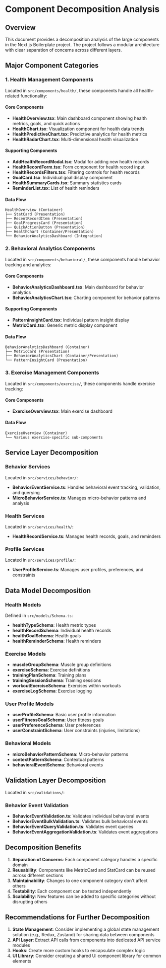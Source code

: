 # Component Decomposition Analysis

## Overview

This document provides a decomposition analysis of the large components in the Next.js Boilerplate project. The project follows a modular architecture with clear separation of concerns across different layers.

## Major Component Categories

### 1. Health Management Components

Located in `src/components/health/`, these components handle all health-related functionality:

#### Core Components
- **HealthOverview.tsx**: Main dashboard component showing health metrics, goals, and quick actions
- **HealthChart.tsx**: Visualization component for health data trends
- **HealthPredictiveChart.tsx**: Predictive analytics for health metrics
- **HealthRadarChart.tsx**: Multi-dimensional health visualization

#### Supporting Components
- **AddHealthRecordModal.tsx**: Modal for adding new health records
- **HealthRecordForm.tsx**: Form component for health record input
- **HealthRecordsFilters.tsx**: Filtering controls for health records
- **GoalCard.tsx**: Individual goal display component
- **HealthSummaryCards.tsx**: Summary statistics cards
- **ReminderList.tsx**: List of health reminders

#### Data Flow
```
HealthOverview (Container)
├── StatCard (Presentation)
├── RecentRecordItem (Presentation)
├── GoalProgressCard (Presentation)
├── QuickActionButton (Presentation)
├── HealthChart (Container/Presentation)
└── BehaviorAnalyticsDashboard (Integration)
```

### 2. Behavioral Analytics Components

Located in `src/components/behavioral/`, these components handle behavior tracking and analytics:

#### Core Components
- **BehaviorAnalyticsDashboard.tsx**: Main dashboard for behavior analytics
- **BehaviorAnalyticsChart.tsx**: Charting component for behavior patterns

#### Supporting Components
- **PatternInsightCard.tsx**: Individual pattern insight display
- **MetricCard.tsx**: Generic metric display component

#### Data Flow
```
BehaviorAnalyticsDashboard (Container)
├── MetricCard (Presentation)
├── BehaviorAnalyticsChart (Container/Presentation)
└── PatternInsightCard (Presentation)
```

### 3. Exercise Management Components

Located in `src/components/exercise/`, these components handle exercise tracking:

#### Core Components
- **ExerciseOverview.tsx**: Main exercise dashboard

#### Data Flow
```
ExerciseOverview (Container)
└── Various exercise-specific sub-components
```

## Service Layer Decomposition

### Behavior Services

Located in `src/services/behavior/`:

- **BehaviorEventService.ts**: Handles behavioral event tracking, validation, and querying
- **MicroBehaviorService.ts**: Manages micro-behavior patterns and analysis

### Health Services

Located in `src/services/health/`:

- **HealthRecordService.ts**: Manages health records, goals, and reminders

### Profile Services

Located in `src/services/profile/`:

- **UserProfileService.ts**: Manages user profiles, preferences, and constraints

## Data Model Decomposition

### Health Models

Defined in `src/models/Schema.ts`:

- **healthTypeSchema**: Health metric types
- **healthRecordSchema**: Individual health records
- **healthGoalSchema**: Health goals
- **healthReminderSchema**: Health reminders

### Exercise Models

- **muscleGroupSchema**: Muscle group definitions
- **exerciseSchema**: Exercise definitions
- **trainingPlanSchema**: Training plans
- **trainingSessionSchema**: Training sessions
- **workoutExerciseSchema**: Exercises within workouts
- **exerciseLogSchema**: Exercise logging

### User Profile Models

- **userProfileSchema**: Basic user profile information
- **userFitnessGoalSchema**: User fitness goals
- **userPreferenceSchema**: User preferences
- **userConstraintSchema**: User constraints (injuries, limitations)

### Behavioral Models

- **microBehaviorPatternSchema**: Micro-behavior patterns
- **contextPatternSchema**: Contextual patterns
- **behavioralEventSchema**: Behavioral events

## Validation Layer Decomposition

Located in `src/validations/`:

### Behavior Event Validation

- **BehaviorEventValidation.ts**: Validates individual behavioral events
- **BehaviorEventBulkValidation.ts**: Validates bulk behavioral events
- **BehaviorEventQueryValidation.ts**: Validates event queries
- **BehaviorEventAggregationValidation.ts**: Validates event aggregations

## Decomposition Benefits

1. **Separation of Concerns**: Each component category handles a specific domain
2. **Reusability**: Components like MetricCard and StatCard can be reused across different sections
3. **Maintainability**: Changes to one component category don't affect others
4. **Testability**: Each component can be tested independently
5. **Scalability**: New features can be added to specific categories without disrupting others

## Recommendations for Further Decomposition

1. **State Management**: Consider implementing a global state management solution (e.g., Redux, Zustand) for sharing data between components
2. **API Layer**: Extract API calls from components into dedicated API service modules
3. **Hooks**: Create more custom hooks to encapsulate complex logic
4. **UI Library**: Consider creating a shared UI component library for common elements